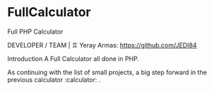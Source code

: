 # FullCalculator
Full PHP Calculator

DEVELOPER / TEAM |
♊ Yeray Armas: https://github.com/JEDI84

Introduction
A Full Calculator all done in PHP.

As continuing with the list of small projects, a big step forward in the previous calculator :calculator: . 
